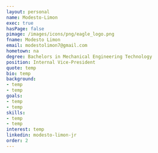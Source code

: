 ```yaml
---
layout: personal
name: Modesto-Limon
exec: true
hasPage: false
pimage: /images/icons/png/eagle_logo.png
fname: Modesto Limon
email: modestolimon7@gmail.com
hometown: na
degree: Bachelors in Mechanical Engineering Technology
position: Internal Vice-President
quote: temp
bio: temp
background: 
- temp
- temp
goals:
- temp
- temp
skills:
- temp
- temp
interest: temp
linkedin: modesto-limon-jr
order: 2
---
```

